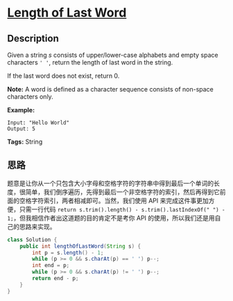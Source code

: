 # [Length of Last Word][title]

## Description

Given a string *s* consists of upper/lower-case alphabets and empty space characters `' '`, return the length of last word in the string.

If the last word does not exist, return 0.

**Note:** A word is defined as a character sequence consists of non-space characters only.

**Example:**

```
Input: "Hello World"
Output: 5
```

**Tags:** String


## 思路

题意是让你从一个只包含大小字母和空格字符的字符串中得到最后一个单词的长度，很简单，我们倒序遍历，先得到最后一个非空格字符的索引，然后再得到它前面的空格字符索引，两者相减即可。当然，我们使用 API 来完成这件事更加方便，只需一行代码 `return s.trim().length() - s.trim().lastIndexOf(" ") - 1;`，但我相信作者出这道题的目的肯定不是考你 API 的使用，所以我们还是用自己的思路来实现。

```java
class Solution {
    public int lengthOfLastWord(String s) {
        int p = s.length() - 1;
        while (p >= 0 && s.charAt(p) == ' ') p--;
        int end = p;
        while (p >= 0 && s.charAt(p) != ' ') p--;
        return end - p;
    }
}
```


[title]: https://leetcode.com/problems/length-of-last-word

